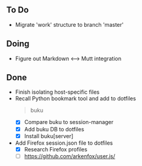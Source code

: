 ## To Do

- Migrate 'work' structure to branch 'master'

## Doing

- Figure out Markdown <--> Mutt integration

## Done

- Finish isolating host-specific files
- Recall Python bookmark tool and add to dotfiles
    > buku
    * [x] Compare buku to session-manager
    * [x] Add buku DB to dotfiles
    * [x] Install buku[server]
- Add Firefox session.json file to dotfiles
    * [x] Research Firefox profiles
    * [ ] https://github.com/arkenfox/user.js/
